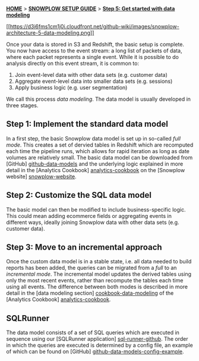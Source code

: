 <a name="top" />

[**HOME**](Home) > [**SNOWPLOW SETUP GUIDE**](Setting-up-Snowplow) > [**Step 5: Get started with data modeling**](getting-started-with-data-modeling)

[[https://d3i6fms1cm1j0i.cloudfront.net/github-wiki/images/snowplow-architecture-5-data-modeling.png]]

Once your data is stored in S3 and Redshift, the basic setup is complete. You now have access to the event stream: a long list of packets of data, where each packet represents a single event. While it is possible to do analysis directly on this event stream, it is common to:

1. Join event-level data with other data sets (e.g. customer data)
2. Aggregate event-level data into smaller data sets (e.g. sessions)
3. Apply business logic (e.g. user segmentation)

We call this process *data modeling*. The data model is usually developed in three stages.

## Step 1: Implement the standard data model

In a first step, the basic Snowplow data model is set up in so-called *full mode*. This creates a set of dervied tables in Redshift which are recomputed each time the pipeline runs, which allows for rapid iteration as long as date volumes are relatively small. The basic data model can be downloaded from [GitHub] [github-data-models] and the underlying logic explained in more detail in the [Analytics Cookbook] [analytics-cookbook] on the [Snowplow website] [snowplow-website].

## Step 2: Customize the SQL data model

The basic model can then be modified to include business-specific logic. This could mean adding ecommerce fields or aggregating events in different ways, ideally joining Snowplow data with other data sets (e.g. customer data).

## Step 3: Move to an incremental approach

Once the custom data model is in a stable state, i.e. all data needed to build reports has been added, the queries can be migrated from a *full* to an *incremental mode*. The incremental model updates the derived tables using only the most recent events, rather than recompute the tables each time using all events. The difference between both modes is described in more detail in the [data modeling section] [cookbook-data-modeling] of the [Analytics Cookbook] [analytics-cookbook].

## SQLRunner

The data model consists of a set of SQL queries which are executed in sequence using our [SQLRunner application] [sql-runner-github]. The order in which the queries are executed is determined by a config file, an example of which can be found on [GitHub] [github-data-models-config-example].

[analytics-cookbook]: http://snowplowanalytics.com/analytics/index.html
[cookbook-data-modeling]: http://snowplowanalytics.com/analytics/event-dictionaries-and-data-models/data-modeling.html
[snowplow-website]: http://snowplowanalytics.com
[github-data-models]: https://github.com/snowplow/snowplow/tree/master/5-analytics/redshift-analytics/data-models/
[github-data-models-config-example]: https://github.com/snowplow/snowplow/tree/master/5-analytics/redshift-analytics/data-models/full-fragments/3-steps.yml
[sql-runner-github]: https://github.com/snowplow/sql-runner